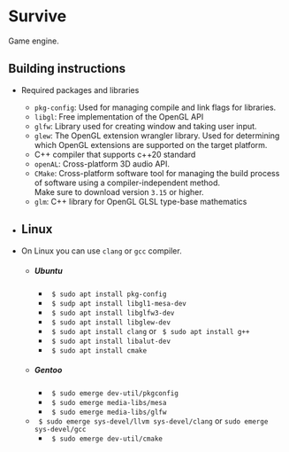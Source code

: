 # Survive
Game engine.

## Building instructions
* Required packages and libraries
    * `pkg-config`: Used for managing compile and link flags for libraries.
    * `libgl`: Free implementation of the OpenGL API
    * `glfw`: Library used for creating window and taking user input.  
    * `glew`: The OpenGL extension wrangler library. Used for determining 
    which OpenGL extensions are supported on the target platform. 
    * C++ compiler that supports c++20 standard
    * `openAL`: Cross-platform 3D audio API.
    * `CMake`: Cross-platform software tool for managing the build 
    process of software using a compiler-independent method.  
    Make sure to download version `3.15` or higher.
    * `glm`: C++ library for OpenGL GLSL type-base mathematics
    
 * ## Linux
 * On Linux you can use `clang` or `gcc` compiler. 
   - ##### Ubuntu 
        * ` $ sudo apt install pkg-config`
        * ` $ sudp apt install libgl1-mesa-dev`
        * ` $ sudo apt install libglfw3-dev`
        * ` $ sudo apt install libglew-dev`
        * ` $ sudo apt install clang` or ` $ sudo apt install g++`
        * ` $ sudo apt install libalut-dev`
        * ` $ sudo apt install cmake`
    
    - ##### Gentoo
        * ` $ sudo emerge dev-util/pkgconfig`
        * ` $ sudo emerge media-libs/mesa`
        * ` $ sudo emerge media-libs/glfw`
	* ` $ sudo emerge sys-devel/llvm sys-devel/clang` or `sudo emerge sys-devel/gcc`
        * ` $ sudo emerge dev-util/cmake`
